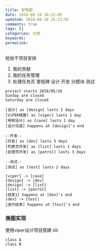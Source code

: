 ```yaml
---
title: 甘特图
date: 2018-08-18 16:22:05
updated: 2018-08-18 16:22:05
comments: true
tags: []
categories: 分类
keywords: 
permalink: 
---
```

抢拍干项目安排
1. 我的贡献
2. 我的任务管理
3. 处理任务页
里程碑
设计
开发 分模块
测试

```puml
project starts 2019/05/18
Sunday are closed
Saturday are closed

[设计] as [design] lasts 2 days
[ViPER搭建] as [viper] lasts 1 day
[用例设计] as [case] lasts 1 day 
[设计完成] happens at [design]'s end

--开发--
[开发] as [dev] lasts 5 days 
[列表页开发] as [list] lasts 2 days
[处理页开发] as [patrol] lasts 3 days  

--测试--
[测试] as [test] lasts 2 days 

[viper] -> [case]
[design] -> [dev] 
[design] -> [list]
[list] -> [patrol]
[结束1] happens at [dev]'s end 
[dev] -> [test]
[迭代结束] happens at [test]'s end  
```
### 类图实现
使用viper设计项目搭建
iiiii
```puml
class A
class B

```
